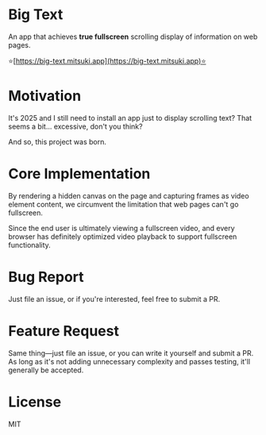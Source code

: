 # Big Text
An app that achieves **true fullscreen** scrolling display of information on web pages.

⭐[https://big-text.mitsuki.app](https://big-text.mitsuki.app)⭐

# Motivation
It's 2025 and I still need to install an app just to display scrolling text? That seems a bit... excessive, don't you think?

And so, this project was born.

# Core Implementation
By rendering a hidden canvas on the page and capturing frames as video element content, we circumvent the limitation that web pages can't go fullscreen.

Since the end user is ultimately viewing a fullscreen video, and every browser has definitely optimized video playback to support fullscreen functionality.

# Bug Report
Just file an issue, or if you're interested, feel free to submit a PR.

# Feature Request
Same thing—just file an issue, or you can write it yourself and submit a PR. As long as it's not adding unnecessary complexity and passes testing, it'll generally be accepted.

# License
MIT
